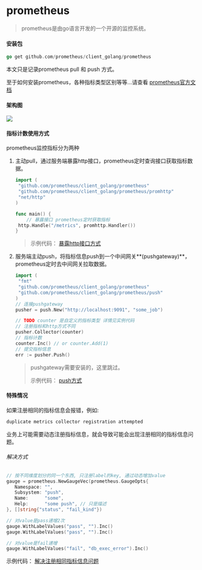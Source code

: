 # prometheus

> prometheus是由go语言开发的一个开源的监控系统。



#### 安装包

```go
go get github.com/prometheus/client_golang/prometheus
```



本文只是记录prometheus pull 和 push 方式。

至于如何安装prometheus，各种指标类型区别等等...请查看 [prometheus官方文档](https://prometheus.io/docs/introduction/overview/)



#### 架构图

![](E:\code\go\src\prometheus\image\prometheus.png)

#### 指标计数使用方式

prometheus监控指标分为两种

1. 主动pull，通过服务端暴露http接口，prometheus定时查询接口获取指标数据。

   ```go
   import (
   	"github.com/prometheus/client_golang/prometheus"
   	"github.com/prometheus/client_golang/prometheus/promhttp"
   	"net/http"
   )
   
   func main() {
       // 暴露接口 prometheus定时获取指标
   	http.Handle("/metrics", promhttp.Handler())
   }
   ```

   > 示例代码： [暴露http接口方式](https://github.com/itgcl/prometheus/example/http)

   

2. 服务端主动push，将指标信息push到一个中间网关**(pushgateway)**， prometheus定时去中间网关拉取数据。

   ```go
   import (
   	"fmt"
   	"github.com/prometheus/client_golang/prometheus"
   	"github.com/prometheus/client_golang/prometheus/push"
   )
   // 连接pushgateway
   pusher = push.New("http://localhost:9091", "some_job")
   
   // TODO counter 是自定义的指标类型 详情见实例代码
   // 注册指标和http方式不同
   pusher.Collector(counter)
   // 指标计数
   counter.Inc() // or counter.Add(1)
   // 提交指标信息
   err := pusher.Push()
   ```

   > pushgateway需要安装的，这里跳过。
   >
   > 示例代码： [push方式](https://github.com/itgcl/prometheus/example/pushgateway/v1)



#### 特殊情况

如果注册相同的指标信息会报错，例如:

```go
duplicate metrics collector registration attempted
```

业务上可能需要动态注册指标信息，就会导致可能会出现注册相同的指标信息问题。

###### 解决方式

```go
// 按不同维度划分的同一个东西, 只注册label的key, 通过动态增加value
gauge = prometheus.NewGaugeVec(prometheus.GaugeOpts{
   Namespace: "",
   Subsystem: "push",
   Name:      "some",
   Help:      "some push", // 只是描述
}, []string{"status", "fail_kind"})

// 对value是pass递增2次
gauge.WithLabelValues("pass", "").Inc()
gauge.WithLabelValues("pass", "").Inc()

// 对value是fail递增
gauge.WithLabelValues("fail", "db_exec_error").Inc()

```

示例代码： [解决注册相同指标信息问题](https://github.com/itgcl/prometheus/example/pushgateway/v2)